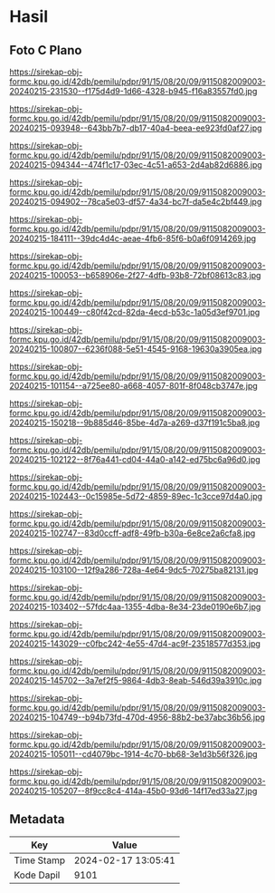 # Hasil

## Foto C Plano

https://sirekap-obj-formc.kpu.go.id/42db/pemilu/pdpr/91/15/08/20/09/9115082009003-20240215-231530--f175d4d9-1d66-4328-b945-f16a83557fd0.jpg

https://sirekap-obj-formc.kpu.go.id/42db/pemilu/pdpr/91/15/08/20/09/9115082009003-20240215-093948--643bb7b7-db17-40a4-beea-ee923fd0af27.jpg

https://sirekap-obj-formc.kpu.go.id/42db/pemilu/pdpr/91/15/08/20/09/9115082009003-20240215-094344--474f1c17-03ec-4c51-a653-2d4ab82d6886.jpg

https://sirekap-obj-formc.kpu.go.id/42db/pemilu/pdpr/91/15/08/20/09/9115082009003-20240215-094902--78ca5e03-df57-4a34-bc7f-da5e4c2bf449.jpg

https://sirekap-obj-formc.kpu.go.id/42db/pemilu/pdpr/91/15/08/20/09/9115082009003-20240215-184111--39dc4d4c-aeae-4fb6-85f6-b0a6f0914269.jpg

https://sirekap-obj-formc.kpu.go.id/42db/pemilu/pdpr/91/15/08/20/09/9115082009003-20240215-100053--b658906e-2f27-4dfb-93b8-72bf08613c83.jpg

https://sirekap-obj-formc.kpu.go.id/42db/pemilu/pdpr/91/15/08/20/09/9115082009003-20240215-100449--c80f42cd-82da-4ecd-b53c-1a05d3ef9701.jpg

https://sirekap-obj-formc.kpu.go.id/42db/pemilu/pdpr/91/15/08/20/09/9115082009003-20240215-100807--6236f088-5e51-4545-9168-19630a3905ea.jpg

https://sirekap-obj-formc.kpu.go.id/42db/pemilu/pdpr/91/15/08/20/09/9115082009003-20240215-101154--a725ee80-a668-4057-801f-8f048cb3747e.jpg

https://sirekap-obj-formc.kpu.go.id/42db/pemilu/pdpr/91/15/08/20/09/9115082009003-20240215-150218--9b885d46-85be-4d7a-a269-d37f191c5ba8.jpg

https://sirekap-obj-formc.kpu.go.id/42db/pemilu/pdpr/91/15/08/20/09/9115082009003-20240215-102122--8f76a441-cd04-44a0-a142-ed75bc6a96d0.jpg

https://sirekap-obj-formc.kpu.go.id/42db/pemilu/pdpr/91/15/08/20/09/9115082009003-20240215-102443--0c15985e-5d72-4859-89ec-1c3cce97d4a0.jpg

https://sirekap-obj-formc.kpu.go.id/42db/pemilu/pdpr/91/15/08/20/09/9115082009003-20240215-102747--83d0ccff-adf8-49fb-b30a-6e8ce2a6cfa8.jpg

https://sirekap-obj-formc.kpu.go.id/42db/pemilu/pdpr/91/15/08/20/09/9115082009003-20240215-103100--12f9a286-728a-4e64-9dc5-70275ba82131.jpg

https://sirekap-obj-formc.kpu.go.id/42db/pemilu/pdpr/91/15/08/20/09/9115082009003-20240215-103402--57fdc4aa-1355-4dba-8e34-23de0190e6b7.jpg

https://sirekap-obj-formc.kpu.go.id/42db/pemilu/pdpr/91/15/08/20/09/9115082009003-20240215-143029--c0fbc242-4e55-47d4-ac9f-23518577d353.jpg

https://sirekap-obj-formc.kpu.go.id/42db/pemilu/pdpr/91/15/08/20/09/9115082009003-20240215-145702--3a7ef2f5-9864-4db3-8eab-546d39a3910c.jpg

https://sirekap-obj-formc.kpu.go.id/42db/pemilu/pdpr/91/15/08/20/09/9115082009003-20240215-104749--b94b73fd-470d-4956-88b2-be37abc36b56.jpg

https://sirekap-obj-formc.kpu.go.id/42db/pemilu/pdpr/91/15/08/20/09/9115082009003-20240215-105011--cd4079bc-1914-4c70-bb68-3e1d3b56f326.jpg

https://sirekap-obj-formc.kpu.go.id/42db/pemilu/pdpr/91/15/08/20/09/9115082009003-20240215-105207--8f9cc8c4-414a-45b0-93d6-14f17ed33a27.jpg


## Metadata

| Key        | Value               |
| ---------- | ------------------- |
| Time Stamp | 2024-02-17 13:05:41 |
| Kode Dapil | 9101                |



